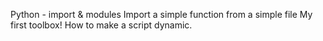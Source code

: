 Python - import & modules Import a simple function from a simple file My first toolbox! How to make a script dynamic.
